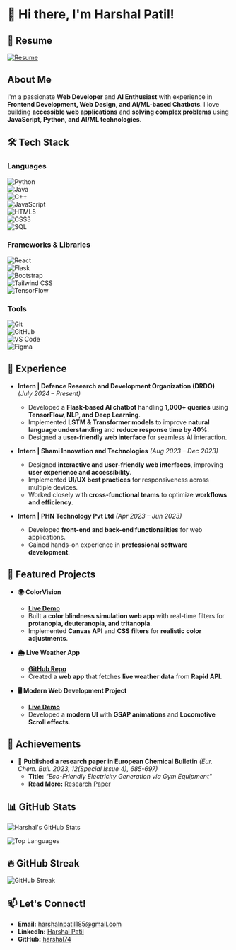 # 👋 Hi there, I'm Harshal Patil!  

## 📄 Resume  
[![Resume](https://img.shields.io/badge/Resume-Click%20Here-blue?style=flat-square&logo=google-drive&logoColor=white)](YOUR_RESUME_LINK)

## About Me  
I'm a passionate **Web Developer** and **AI Enthusiast** with experience in **Frontend Development, Web Design, and AI/ML-based Chatbots**. I love building **accessible web applications** and **solving complex problems** using **JavaScript, Python, and AI/ML technologies**.  

## 🛠️ Tech Stack  

### **Languages**  
![Python](https://img.shields.io/badge/-Python-3776AB?style=flat&logo=Python&logoColor=white)  
![Java](https://img.shields.io/badge/-Java-007396?style=flat&logo=Java&logoColor=white)  
![C++](https://img.shields.io/badge/-C++-00599C?style=flat&logo=c%2B%2B&logoColor=white)  
![JavaScript](https://img.shields.io/badge/-JavaScript-F7DF1E?style=flat&logo=JavaScript&logoColor=black)  
![HTML5](https://img.shields.io/badge/-HTML5-E34F26?style=flat&logo=HTML5&logoColor=white)  
![CSS3](https://img.shields.io/badge/-CSS3-1572B6?style=flat&logo=CSS3&logoColor=white)  
![SQL](https://img.shields.io/badge/-SQL-4479A1?style=flat&logo=MySQL&logoColor=white)  

### **Frameworks & Libraries**  
![React](https://img.shields.io/badge/-React-61DAFB?style=flat&logo=React&logoColor=black)  
![Flask](https://img.shields.io/badge/-Flask-000000?style=flat&logo=Flask&logoColor=white)  
![Bootstrap](https://img.shields.io/badge/-Bootstrap-7952B3?style=flat&logo=Bootstrap&logoColor=white)  
![Tailwind CSS](https://img.shields.io/badge/-Tailwind%20CSS-38B2AC?style=flat&logo=Tailwind-CSS&logoColor=white)  
![TensorFlow](https://img.shields.io/badge/-TensorFlow-FF6F00?style=flat&logo=TensorFlow&logoColor=white)  

### **Tools**  
![Git](https://img.shields.io/badge/-Git-F05032?style=flat&logo=Git&logoColor=white)  
![GitHub](https://img.shields.io/badge/-GitHub-181717?style=flat&logo=GitHub&logoColor=white)  
![VS Code](https://img.shields.io/badge/-VS%20Code-007ACC?style=flat&logo=Visual-Studio-Code&logoColor=white)  
![Figma](https://img.shields.io/badge/-Figma-F24E1E?style=flat&logo=Figma&logoColor=white)  

## 💼 Experience  

- **Intern | Defence Research and Development Organization (DRDO)** *(July 2024 – Present)*  
  - Developed a **Flask-based AI chatbot** handling **1,000+ queries** using **TensorFlow, NLP, and Deep Learning**.  
  - Implemented **LSTM & Transformer models** to improve **natural language understanding** and **reduce response time by 40%**.  
  - Designed a **user-friendly web interface** for seamless AI interaction.  

- **Intern | Shami Innovation and Technologies** *(Aug 2023 – Dec 2023)*  
  - Designed **interactive and user-friendly web interfaces**, improving **user experience and accessibility**.  
  - Implemented **UI/UX best practices** for responsiveness across multiple devices.  
  - Worked closely with **cross-functional teams** to optimize **workflows and efficiency**.  

- **Intern | PHN Technology Pvt Ltd** *(Apr 2023 – Jun 2023)*  
  - Developed **front-end and back-end functionalities** for web applications.  
  - Gained hands-on experience in **professional software development**.  

## 🚀 Featured Projects  

- **🌍 ColorVision**  
  - **[Live Demo](https://harshal74.github.io/colourblindness.github.io/)**  
  - Built a **color blindness simulation web app** with real-time filters for **protanopia, deuteranopia, and tritanopia**.  
  - Implemented **Canvas API** and **CSS filters** for **realistic color adjustments**.  

- **🌦️ Live Weather App**  
  - **[GitHub Repo](https://github.com/harshal74/weather-app)**  
  - Created a **web app** that fetches **live weather data** from **Rapid API**.  

- **🖥️ Modern Web Development Project**  
  - **[Live Demo](https://harshal74.github.io/ModernDevWeb/)**  
  - Developed a **modern UI** with **GSAP animations** and **Locomotive Scroll effects**.  

## 📜 Achievements  

- 📄 **Published a research paper in European Chemical Bulletin** *(Eur. Chem. Bull. 2023, 12(Special Issue 4), 685-697)*  
  - **Title:** *"Eco-Friendly Electricity Generation via Gym Equipment"*  
  - **Read More:** [Research Paper](https://www.researchgate.net/profile/Prajakta-Pawar-4/publication/371417446_ECO-FRIENDLY_ELECTRICITY_GENERATION_VIA_GYM_EQUIPMENTS/links/6485d1c82cad460a1b0c3aa3/ECO-FRIENDLY-ELECTRICITY-GENERATION-VIA-GYM-EQUIPMENTS.pdf)  

## 📊 GitHub Stats  

![Harshal's GitHub Stats](https://github-readme-stats.vercel.app/api?username=harshal74&show_icons=true&theme=radical)  

![Top Languages](https://github-readme-stats.vercel.app/api/top-langs/?username=harshal74&layout=compact&theme=radical)  

## 🔥 GitHub Streak  

![GitHub Streak](https://streak-stats.demolab.com/?user=harshal74&theme=radical)  

## 📫 Let's Connect!  

- **Email:** [harshalnpatil185@gmail.com](mailto:harshalnpatil185@gmail.com)  
- **LinkedIn:** [Harshal Patil](https://www.linkedin.com/in/harshalpatil)  
- **GitHub:** [harshal74](https://github.com/harshal74)  

